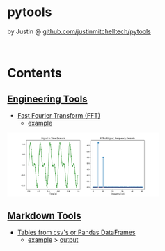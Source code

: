 # pytools 

by Justin @ [github.com/justinmitchelltech/pytools](https://github.com/justinmitchelltech/pytools) 

<br>


# Contents


## [Engineering Tools](/engineering)

* [Fast Fourier Transform (FFT)](/engineering/fft.py)
    * [example](/engineering/fft_example.py)

<p align="left">
  <img src="engineering/fft_example_plot.png" width="350" title="FFT example">
</p>


## [Markdown Tools](/markdown)

* [Tables from csv's or Pandas DataFrames](/markdown/tables.py)
    * [example](/markdown/tables_example.py) > [output](/markdown/tables_example.md)
